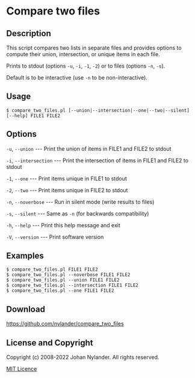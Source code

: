 # Compare two files

## Description

This script compares two lists in separate files and provides options to compute
their union, intersection, or unique items in each file.

Prints to stdout (options `-u`, `-i`, `-1`, `-2`) or to files (options `-n`, `-s`).

Default is to be interactive (use `-n` to be non-interactive).

## Usage

    $ compare_two_files.pl [--union|--intersection|--one|--two|--silent] [--help] FILE1 FILE2

## Options

`-u`, `--union`        --- Print the union of items in FILE1 and FILE2 to stdout

`-i`, `--intersection` --- Print the intersection of items in FILE1 and FILE2 to stdout

`-1`, `--one`          --- Print items unique in FILE1 to stdout

`-2`, `--two`          --- Print items unique in FILE2 to stdout

`-n`, `--noverbose`    --- Run in silent mode (write results to files)

`-s`, `--silent`       --- Same as `-n` (for backwards compatibility)

`-h`, `--help`         --- Print this help message and exit

`-V`, `--version`      --- Print software version

## Examples

    $ compare_two_files.pl FILE1 FILE2
    $ compare_two_files.pl --noverbose FILE1 FILE2
    $ compare_two_files.pl --union FILE1 FILE2
    $ compare_two_files.pl --intersection FILE1 FILE2
    $ compare_two_files.pl --one FILE1 FILE2

## Download

<https://github.com/nylander/compare_two_files>

## License and Copyright

Copyright (c) 2008-2022 Johan Nylander. All rights reserved.

[MIT Licence](LICENSE)

